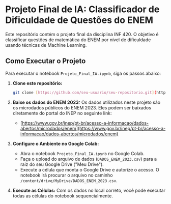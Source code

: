 # Projeto Final de IA: Classificador de Dificuldade de Questões do ENEM

Este repositório contém o projeto final da disciplina INF 420. O objetivo é classificar questões de matemática do ENEM por nível de dificuldade usando técnicas de Machine Learning.

## Como Executar o Projeto

Para executar o notebook `Projeto_Final_IA.ipynb`, siga os passos abaixo:

1.  **Clone este repositório:**
    ```bash
    git clone [https://github.com/seu-usuario/seu-repositorio.git](https://github.com/seu-usuario/seu-repositorio.git)
    ```

2.  **Baixe os dados do ENEM 2023:**
    Os dados utilizados neste projeto são os microdados públicos do ENEM 2023. Eles podem ser baixados diretamente do portal do INEP no seguinte link:
    * [https://www.gov.br/inep/pt-br/acesso-a-informacao/dados-abertos/microdados/enem](https://www.gov.br/inep/pt-br/acesso-a-informacao/dados-abertos/microdados/enem)

3.  **Configure o Ambiente no Google Colab:**
    * Abra o notebook `Projeto_Final_IA.ipynb` no Google Colab.
    * Faça o upload do arquivo de dados (`DADOS_ENEM_2023.csv`) para a raiz do seu Google Drive ("Meu Drive").
    * Execute a célula que monta o Google Drive e autorize o acesso. O notebook irá procurar o arquivo no caminho `/content/drive/MyDrive/DADOS_ENEM_2023.csv`.

4.  **Execute as Células:**
    Com os dados no local correto, você pode executar todas as células do notebook sequencialmente.
